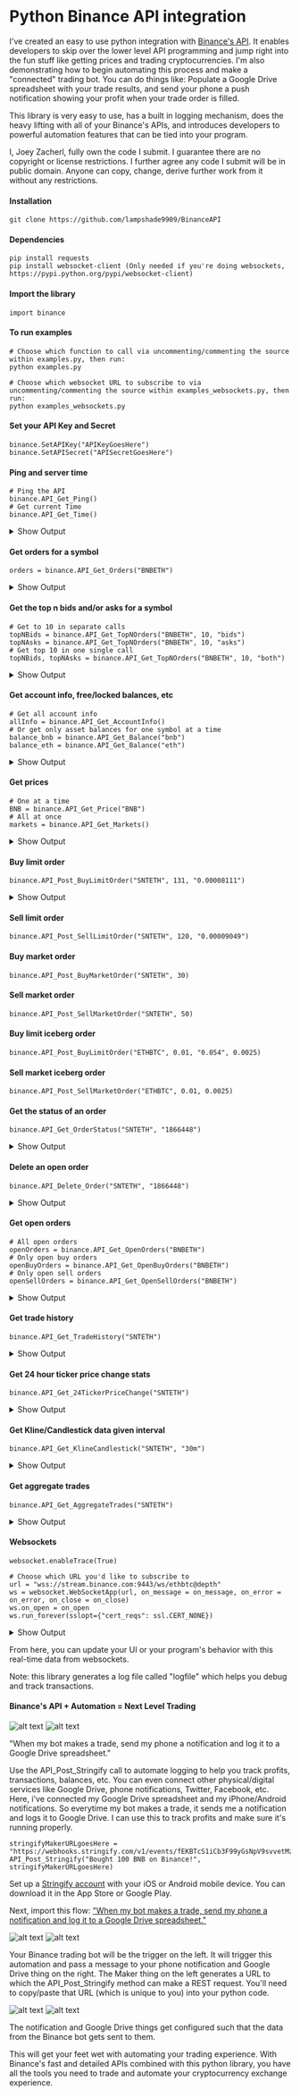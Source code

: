 # Python Binance API integration

I've created an easy to use python integration with [Binance's API](https://www.binance.com/). It enables developers to skip over the lower level API programming and jump right into the fun stuff like getting prices and trading cryptocurrencies. I'm also demonstrating how to begin automating this process and make a "connected" trading bot. You can do things like: Populate a Google Drive spreadsheet with your trade results, and send your phone a push notification showing your profit when your trade order is filled. 

This library is very easy to use, has a built in logging mechanism, does the heavy lifting with all of your Binance's APIs, and introduces developers to powerful automation features that can be tied into your program. 

I, Joey Zacherl, fully own the code I submit.  I guarantee there are no copyright or license restrictions.  I further agree any code I submit will be in public domain.  Anyone can copy, change, derive further work from it without any restrictions.

#### Installation
    git clone https://github.com/lampshade9909/BinanceAPI

#### Dependencies
	pip install requests
	pip install websocket-client (Only needed if you're doing websockets, https://pypi.python.org/pypi/websocket-client)

#### Import the library
	import binance
	
#### To run examples
	# Choose which function to call via uncommenting/commenting the source within examples.py, then run:
	python examples.py
	
	# Choose which websocket URL to subscribe to via uncommenting/commenting the source within examples_websockets.py, then run:
	python examples_websockets.py 
	
#### Set your API Key and Secret	
	binance.SetAPIKey("APIKeyGoesHere")
	binance.SetAPISecret("APISecretGoesHere")
	
#### Ping and server time
	# Ping the API
	binance.API_Get_Ping()
	# Get current Time
	binance.API_Get_Time()
<details><summary>Show Output</summary>
<pre>
{}
{u'serverTime': 1508517204492}
</pre>
</details>
	
#### Get orders for a symbol
	orders = binance.API_Get_Orders("BNBETH")
<details><summary>Show Output</summary>
<pre>
{
  u'lastUpdateId': 6602561,
  u'bids': [
    [
      u'0.00406001',
      u'36.00000000',
      []
    ],
    [
      u'0.00406000',
      u'89.00000000',
      []
    ]
	....
    [
      u'0.00311100',
      u'165.00000000',
      []
    ]
  ],
  u'asks': [
    [
      u'0.00410516',
      u'298.00000000',
      []
    ],
    [
      u'0.00410517',
      u'200.00000000',
      []
    ]
	...
    [
      u'0.00484999',
      u'1000.00000000',
      []
    ]
  ]
}
</pre>
</details>
	
####  Get the top n bids and/or asks for a symbol
	# Get to 10 in separate calls
	topNBids = binance.API_Get_TopNOrders("BNBETH", 10, "bids")
	topNAsks = binance.API_Get_TopNOrders("BNBETH", 10, "asks")
	# Get top 10 in one single call
	topNBids, topNAsks = binance.API_Get_TopNOrders("BNBETH", 10, "both")
<details><summary>Show Output</summary>
<pre>
topNBids = 
[
  [
    u'0.00410000',
    u'10.00000000',
    []
  ],
  [
    u'0.00406006',
    u'100.00000000',
    []
  ],
  [
    u'0.00405110',
    u'300.00000000',
    []
  ],
  [
    u'0.00405108',
    u'312.00000000',
    []
  ],
  [
    u'0.00405106',
    u'449.00000000',
    []
  ],
  [
    u'0.00405100',
    u'330.00000000',
    []
  ],
  [
    u'0.00405001',
    u'729.00000000',
    []
  ],
  [
    u'0.00405000',
    u'4241.00000000',
    []
  ],
  [
    u'0.00404019',
    u'1388.00000000',
    []
  ],
  [
    u'0.00404017',
    u'840.00000000',
    []
  ]
]
topNAsks = 
[
  [
    u'0.00410829',
    u'2000.00000000',
    []
  ],
  [
    u'0.00410830',
    u'324.00000000',
    []
  ],
  [
    u'0.00410837',
    u'200.00000000',
    []
  ],
  [
    u'0.00410880',
    u'1040.00000000',
    []
  ],
  [
    u'0.00414750',
    u'375.00000000',
    []
  ],
  [
    u'0.00414874',
    u'1000.00000000',
    []
  ],
  [
    u'0.00414999',
    u'4480.00000000',
    []
  ],
  [
    u'0.00415000',
    u'20.00000000',
    []
  ],
  [
    u'0.00418500',
    u'5.00000000',
    []
  ],
  [
    u'0.00418999',
    u'825.00000000',
    []
  ]
]
</pre>
</details>

####  Get account info, free/locked balances, etc
	# Get all account info
	allInfo = binance.API_Get_AccountInfo()
	# Or get only asset balances for one symbol at a time
	balance_bnb = binance.API_Get_Balance("bnb")
	balance_eth = binance.API_Get_Balance("eth")
<details><summary>Show Output</summary>
<pre>
allInfo = 
{
  u'buyerCommission': 0,
  u'canWithdraw': True,
  u'takerCommission': 10,
  u'canTrade': True,
  u'makerCommission': 10,
  u'balances': [
    {
      u'locked': u'0.00000000',
      u'asset': u'BTC',
      u'free': u'0.00053875'
    },
    {
      u'locked': u'0.00000000',
      u'asset': u'LTC',
      u'free': u'0.00000000'
    },
    {
      u'locked': u'0.00000000',
      u'asset': u'ETH',
      u'free': u'0.03479956'
    },
	...
    {
      u'locked': u'0.00000000',
      u'asset': u'DASH',
      u'free': u'0.00000000'
    }
  ],
  u'sellerCommission': 0,
  u'canDeposit': True
}

balance_bnb = {u'locked': u'0.00000000', u'asset': u'BNB', u'free': u'2.99593206'}
balance_eth = {u'locked': u'0.00000000', u'asset': u'ETH', u'free': u'0.03479956'}
</pre>
</details>
	
####  Get prices
	# One at a time
	BNB = binance.API_Get_Price("BNB")
	# All at once
	markets = binance.API_Get_Markets()
<details><summary>Show Output</summary>
<pre>
BNB = {u'symbol': u'BNBBTC', u'price': u'0.00021087'}

markets =
[
  {
    u'symbol': u'ETHBTC',
    u'price': u'0.05126100'
  },
  {
    u'symbol': u'LTCBTC',
    u'price': u'0.01018100'
  },
  {
    u'symbol': u'BNBBTC',
    u'price': u'0.00021087'
  },
  ...
  {
    u'symbol': u'DASHBTC',
    u'price': u'0.04872800'
  },
  {
    u'symbol': u'DASHETH',
    u'price': u'0.99112000'
  }
]
</pre>
</details>
	
####  Buy limit order
	binance.API_Post_BuyLimitOrder("SNTETH", 131, "0.00008111")
<details><summary>Show Output</summary>
<pre>
{
  u'orderId': 1866448,
  u'clientOrderId': u'e6NxhMuCxnqUtVJ2AfKkuV',
  u'origQty': u'131.00000000',
  u'symbol': u'SNTETH',
  u'side': u'BUY',
  u'timeInForce': u'GTC',
  u'status': u'NEW',
  u'transactTime': 1508458538408,
  u'type': u'LIMIT',
  u'price': u'0.00008111',
  u'executedQty': u'0.00000000'
}
</pre>
</details>
	
####  Sell limit order
	binance.API_Post_SellLimitOrder("SNTETH", 120, "0.00009049")
	
####  Buy market order
	binance.API_Post_BuyMarketOrder("SNTETH", 30)
	
####  Sell market order
	binance.API_Post_SellMarketOrder("SNTETH", 50)

####  Buy limit iceberg order
	binance.API_Post_BuyLimitOrder("ETHBTC", 0.01, "0.054", 0.0025)
	
####  Sell market iceberg order
	binance.API_Post_SellMarketOrder("ETHBTC", 0.01, 0.0025)

####  Get the status of an order
	binance.API_Get_OrderStatus("SNTETH", "1866448")
<details><summary>Show Output</summary>
<pre>
{
  u'orderId': 1866448,
  u'clientOrderId': u'e6NxhMuCxnqUtVJ2AfKkuV',
  u'origQty': u'131.00000000',
  u'icebergQty': u'0.00000000',
  u'symbol': u'SNTETH',
  u'side': u'BUY',
  u'timeInForce': u'GTC',
  u'status': u'NEW',
  u'stopPrice': u'0.00000000',
  u'time': 1508458538408,
  u'type': u'LIMIT',
  u'price': u'0.00008111',
  u'executedQty': u'0.00000000'
}
</pre>
</details>

####  Delete an open order
	binance.API_Delete_Order("SNTETH", "1866448")
<details><summary>Show Output</summary>
<pre>
{
  u'orderId': 1866448,
  u'clientOrderId': u'IpNsmi8RPaYcXXDXjxoscN',
  u'symbol': u'SNTETH',
  u'origClientOrderId': u'e6NxhMuCxnqUtVJ2AfKkuV'
}
</pre>
</details>
	
####  Get open orders
	# All open orders
	openOrders = binance.API_Get_OpenOrders("BNBETH")
	# Only open buy orders
	openBuyOrders = binance.API_Get_OpenBuyOrders("BNBETH")
	# Only open sell orders
	openSellOrders = binance.API_Get_OpenSellOrders("BNBETH")
<details><summary>Show Output</summary>
<pre>
openOrders = 
[
  {
    u'orderId': 3989984,
    u'clientOrderId': u'XDX5uvT6EYXYSrqGVnFtf7',
    u'origQty': u'3.00000000',
    u'icebergQty': u'0.00000000',
    u'symbol': u'BNBETH',
    u'side': u'BUY',
    u'timeInForce': u'GTC',
    u'status': u'NEW',
    u'stopPrice': u'0.00000000',
    u'time': 1508518881879,
    u'type': u'LIMIT',
    u'price': u'0.00401189',
    u'executedQty': u'0.00000000'
  },
  {
    u'orderId': 3990000,
    u'clientOrderId': u'iptndGLiwz5PtLYtV39rlU',
    u'origQty': u'3.00000000',
    u'icebergQty': u'0.00000000',
    u'symbol': u'BNBETH',
    u'side': u'SELL',
    u'timeInForce': u'GTC',
    u'status': u'NEW',
    u'stopPrice': u'0.00000000',
    u'time': 1508518906583,
    u'type': u'LIMIT',
    u'price': u'0.00435000',
    u'executedQty': u'0.00000000'
  }
]
openBuyOrders = 
[
  {
    u'orderId': 3989984,
    u'clientOrderId': u'XDX5uvT6EYXYSrqGVnFtf7',
    u'origQty': u'3.00000000',
    u'icebergQty': u'0.00000000',
    u'symbol': u'BNBETH',
    u'side': u'BUY',
    u'timeInForce': u'GTC',
    u'status': u'NEW',
    u'stopPrice': u'0.00000000',
    u'time': 1508518881879,
    u'type': u'LIMIT',
    u'price': u'0.00401189',
    u'executedQty': u'0.00000000'
  }
]
openSellOrders = 
[
  {
    u'orderId': 3990000,
    u'clientOrderId': u'iptndGLiwz5PtLYtV39rlU',
    u'origQty': u'3.00000000',
    u'icebergQty': u'0.00000000',
    u'symbol': u'BNBETH',
    u'side': u'SELL',
    u'timeInForce': u'GTC',
    u'status': u'NEW',
    u'stopPrice': u'0.00000000',
    u'time': 1508518906583,
    u'type': u'LIMIT',
    u'price': u'0.00435000',
    u'executedQty': u'0.00000000'
  }
]
</pre>
</details>

####  Get trade history
	binance.API_Get_TradeHistory("SNTETH")
<details><summary>Show Output</summary>
<pre>
[
  {
    u'orderId': 1828341,
    u'isBuyer': True,
    u'price': u'0.00009044',
    u'isMaker': False,
    u'qty': u'120.00000000',
    u'commission': u'0.12000000',
    u'time': 1508399279948,
    u'commissionAsset': u'SNT',
    u'id': 386679,
    u'isBestMatch': True
  },
  {
    u'orderId': 1828394,
    u'isBuyer': False,
    u'price': u'0.00009049',
    u'isMaker': True,
    u'qty': u'120.00000000',
    u'commission': u'0.00001086',
    u'time': 1508399893085,
    u'commissionAsset': u'ETH',
    u'id': 386709,
    u'isBestMatch': True
  },
  ...
  {
    u'orderId': 1864829,
    u'isBuyer': True,
    u'price': u'0.00008924',
    u'isMaker': False,
    u'qty': u'30.00000000',
    u'commission': u'0.00031375',
    u'time': 1508454466271,
    u'commissionAsset': u'BNB',
    u'id': 389600,
    u'isBestMatch': True
  }
]
</pre>
</details>

####  Get 24 hour ticker price change stats
	binance.API_Get_24TickerPriceChange("SNTETH")
<details><summary>Show Output</summary>
<pre>
{
  u'count': 4415,
  u'bidQty': u'2266.00000000',
  u'prevClosePrice': u'0.00008707',
  u'askQty': u'2248.00000000',
  u'lastPrice': u'0.00008921',
  u'lowPrice': u'0.00008492',
  u'askPrice': u'0.00008919',
  u'lastQty': u'1100.00000000',
  u'priceChange': u'0.00000209',
  u'openPrice': u'0.00008712',
  u'volume': u'5667098.00000000',
  u'openTime': 1508434278315,
  u'bidPrice': u'0.00008826',
  u'closeTime': 1508520678315,
  u'firstId': 388691,
  u'quoteVolume': u'503.19794500',
  u'weightedAvgPrice': u'0.00008879',
  u'lastId': 393105,
  u'priceChangePercent': u'2.399',
  u'highPrice': u'0.00009099'
}
</pre>
</details>

####  Get Kline/Candlestick data given interval
	binance.API_Get_KlineCandlestick("SNTETH", "30m")
<details><summary>Show Output</summary>
<pre>
[
  [
    1507622400000,
    u'0.00007630',
    u'0.00007634',
    u'0.00007536',
    u'0.00007536',
    u'132768.00000000',
    1507624199999,
    u'10.10279036',
    105,
    u'44289.00000000',
    u'3.36611129',
    u'84154027.76520122'
  ],
  [
    1507624200000,
    u'0.00007541',
    u'0.00007633',
    u'0.00007511',
    u'0.00007613',
    u'110807.00000000',
    1507625999999,
    u'8.36855540',
    71,
    u'23849.00000000',
    u'1.81251704',
    u'84154127.76520122'
  ],
  ...
  [
    1508520600000,
    u'0.00008921',
    u'0.00008921',
    u'0.00008915',
    u'0.00008915',
    u'1811.00000000',
    1508522399999,
    u'0.16151665',
    3,
    u'1811.00000000',
    u'0.16151665',
    u'105328636.04955539'
  ]
]
</pre>
</details>

####  Get aggregate trades
	binance.API_Get_AggregateTrades("SNTETH")
<details><summary>Show Output</summary>
<pre>
[
  {
    u'a': 385889,
    u'f': 392591,
    u'M': True,
    u'm': True,
    u'l': 392591,
    u'q': u'6714.00000000',
    u'p': u'0.00008868',
    u'T': 1508511121096
  },
  {
    u'a': 385890,
    u'f': 392592,
    u'M': True,
    u'm': True,
    u'l': 392592,
    u'q': u'4769.00000000',
    u'p': u'0.00008867',
    u'T': 1508511121208
  },
  ...
  {
    u'a': 386388,
    u'f': 393107,
    u'M': True,
    u'm': True,
    u'l': 393107,
    u'q': u'1923.00000000',
    u'p': u'0.00008684',
    u'T': 1508520765652
  }
]
</pre>
</details>
	
####  Websockets
    websocket.enableTrace(True)

    # Choose which URL you'd like to subscribe to
    url = "wss://stream.binance.com:9443/ws/ethbtc@depth"
    ws = websocket.WebSocketApp(url, on_message = on_message, on_error = on_error, on_close = on_close)
    ws.on_open = on_open
    ws.run_forever(sslopt={"cert_reqs": ssl.CERT_NONE})
<details><summary>Show Output</summary>
<pre>
--- response header --- 
	HTTP/1.1 101 Switching Protocols 
	Date: Fri, 20 Oct 2017 00:54:25 GMT 
	Connection: upgrade 
	Expires: Thu, 01 Jan 1970 00:00:01 GMT 
	Cache-Control: no-cache, no-store, must-revalidate 
	Upgrade: WebSocket 
	Sec-WebSocket-Accept: eUVrgdbvaqvV5ku28oQKabQ3S2U= 
	----------------------- 
	{"e":"depthUpdate","E":1508460865901,"s":"ETHBTC","U":17570121,"u":17570130,"b":[["0.05383600","0.00000000",[]],["0.05382000","10.10900000",[]],["0.05099200","2.25000000",[]]],"a":[["0.05406100","15.00000000",[]],["0.05406200","0.00000000",[]],["0.05406600","0.00000000",[]],["0.05406700","0.00000000",[]],["0.05686700","0.00000000",[]]]}
	
	{"e":"depthUpdate","E":1508460866901,"s":"ETHBTC","U":17570131,"u":17570138,"b":[["0.05382400","10.20900000",[]],["0.05382000","0.00000000",[]],["0.05099200","0.00000000",[]]],"a":[["0.05406000","15.00000000",[]],["0.05406100","0.00000000",[]],["0.05683400","18.30100000",[]]]}
	
	{"e":"depthUpdate","E":1508460867901,"s":"ETHBTC","U":17570139,"u":17570142,"b":[],"a":[["0.05405900","14.95000000",[]],["0.05406000","0.00000000",[]]]}
	
	{"e":"depthUpdate","E":1508460868902,"s":"ETHBTC","U":17570143,"u":17570147,"b":[["0.05382500","10.35900000",[]],["0.05382400","0.00000000",[]],["0.05101500","11.25000000",[]]],"a":[["0.05405800","15.00000000",[]],["0.05405900","0.00000000",[]]]}
	
	{"e":"depthUpdate","E":1508460869902,"s":"ETHBTC","U":17570148,"u":17570152,"b":[["0.05384400","10.35900000",[]],["0.05382500","0.00000000",[]]],"a":[["0.05405800","0.00000000",[]],["0.05406200","15.00000000",[]],["0.05428300","0.00000000",[]]]}
</pre>
</details>

From here, you can update your UI or your program's behavior with this real-time data from websockets.

Note: this library generates a log file called "logfile" which helps you debug and track transactions.

####  Binance's API + Automation = Next Level Trading

![alt text](https://i.imgur.com/op04NW2.png)  ![alt text](https://i.imgur.com/yxtboiV.png)

"When my bot makes a trade, send my phone a notification and log it to a Google Drive spreadsheet."

Use the API_Post_Stringify call to automate logging to help you track profits, transactions, balances, etc. You can even connect other physical/digital services like Google Drive, phone notifications, Twitter, Facebook, etc. 
Here, i've connected my Google Drive spreadsheet and my iPhone/Android notifications. So everytime my bot makes a trade, it sends me a notification and logs it to Google Drive. I can use this to track profits and make sure it's running properly. 

	stringifyMakerURLgoesHere = "https://webhooks.stringify.com/v1/events/fEKBTcS1iCb3F99yGsNpV9svvetMzGwG/1/8a6e11d394fb9ac1af60b789d6e95537/TMSooXKVpJNRZ5choay3"
	API_Post_Stringify("Bought 100 BNB on Binance!", stringifyMakerURLgoesHere)

Set up a [Stringify account](https://www.stringify.com/) with your iOS or Android mobile device. You can download it in the App Store or Google Play. 

Next, import this flow: ["When my bot makes a trade, send my phone a notification and log it to a Google Drive spreadsheet."](https://app.stringify.com/flow/ebtuMIcbGogPxvr7Etlh)

![alt text](https://i.imgur.com/m8TSfvO.png)  ![alt text](https://i.imgur.com/vWiofnw.png)

Your Binance trading bot will be the trigger on the left. It will trigger this automation and pass a message to your phone notification and Google Drive thing on the right. The Maker thing on the left generates a URL to which the API_Post_Stringify method can make a REST request. You'll need to copy/paste that URL (which is unique to you) into your python code. 

![alt text](https://i.imgur.com/MssRmyy.png)  ![alt text](https://i.imgur.com/J5lRaCc.png)

The notification and Google Drive things get configured such that the data from the Binance bot gets sent to them. 

This will get your feet wet with automating your trading experience. With Binance's fast and detailed APIs combined with this python library, you have all the tools you need to trade and automate your cryptocurrency exchange experience.